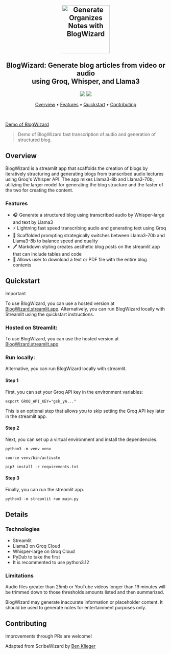 <h2 align="center">
 <br>
 <img src="https://i.imgur.com/scoiUgD.png" alt="Generate Organizes Notes with BlogWizard" width="150">
 <br>
 <br>
 BlogWizard: Generate blog articles from video or audio<br>using Groq, Whisper, and Llama3
 <br>
</h2>


<p align="center">
 <a href="https://github.com/cho-groq/BlogWizard/stargazers"><img src="https://img.shields.io/github/stars/cho-groq/BlogWizard"></a>
 <a href="https://github.com/cho-groq/BlogWizard/blob/main/LICENSE.md">
 <img src="https://img.shields.io/badge/License-MIT-green.svg">
 </a>
</p>

<p align="center">
 <a href="#Overview">Overview</a> •
 <a href="#Features">Features</a> •
 <a href="#Quickstart">Quickstart</a> •
 <a href="#Contributing">Contributing</a>
</p>

<br>

[Demo of BlogWizard](https://github.com/user-attachments/assets/0893d952-bb3b-4f94-b79d-cedb6183024b)
> Demo of BlogWizard fast transcription of audio and generation of structured blog.


## Overview

BlogWizard is a streamlit app that scaffolds the creation of blogs by iteratively structuring and generating blogs from transcribed audio lectures using Groq's Whisper API. The app mixes Llama3-8b and Llama3-70b, utilizing the larger model for generating the blog structure and the faster of the two for creating the content.


### Features

- 🎧 Generate a structured blog using transcribed audio by Whisper-large and text by Llama3
- ⚡ Lightning fast speed transcribing audio and generating text using Groq
- 📖 Scaffolded prompting strategically switches between Llama3-70b and Llama3-8b to balance speed and quality
- 🖊️ Markdown styling creates aesthetic blog posts on the streamlit app that can include tables and code 
- 📂 Allows user to download a text or PDF file with the entire blog contents

## Quickstart

> [!IMPORTANT]
> To use BlogWizard, you can use a hosted version at [BlogWizard.streamlit.app](https://BlogWizard.streamlit.app).
> Alternatively, you can run BlogWizard locally with Streamlit using the quickstart instructions.


### Hosted on Streamlit:

To use BlogWizard, you can use the hosted version at [BlogWizard.streamlit.app](https://BlogWizard.streamlit.app)


### Run locally:

Alternative, you can run BlogWizard locally with streamlit.

#### Step 1
First, you can set your Groq API key in the environment variables:

~~~
export GROQ_API_KEY="gsk_yA..."
~~~

This is an optional step that allows you to skip setting the Groq API key later in the streamlit app.

#### Step 2
Next, you can set up a virtual environment and install the dependencies.

~~~
python3 -m venv venv
~~~

~~~
source venv/bin/activate
~~~

~~~
pip3 install -r requirements.txt
~~~


#### Step 3
Finally, you can run the streamlit app.

~~~
python3 -m streamlit run main.py
~~~

## Details


### Technologies

- Streamlit
- Llama3 on Groq Cloud
- Whisper-large on Groq Cloud
- PyDub to take the first 
- It is recommented to use python3.12

### Limitations

Audio files greater than 25mb or YouTube videos longer than 19 minutes will be trimmed down to those thresholds amounts listed and then summarized.

BlogWizard may generate inaccurate information or placeholder content. It should be used to generate notes for entertainment purposes only.

## Contributing

Improvements through PRs are welcome!

Adapted from ScribeWizard by [Ben Klieger](https://github.com/bklieger-groq)

